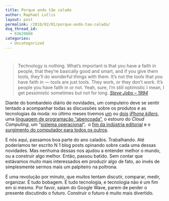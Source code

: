 ```yaml
---
title: Porque ando tão calado
author: Raphael Lullis
layout: post
permalink: /2010/02/01/porque-ando-tao-calado/
dsq_thread_id:
  - 63629668
categories:
  - Uncategorized
---
```

# 

> Technology is nothing. What’s important is that you have a faith in people, that they’re basically good and smart, and if you give them tools, they’ll do wonderful things with them. It’s not the tools that you have faith in — tools are just tools. They work, or they don’t work. It’s people you have faith in or not. Yeah, sure, I’m still optimistic I mean, I get pessimistic sometimes but not for long. 
> *[Steve Jobs – 1994][1]*

 [1]: http://www.rollingstone.com/news/story/31896381/from_the_archives_a_revealing_interview_with_steve_jobs/print

Diante do bombardeio diário de novidades, um computeiro deve se sentir tentado a acompanhar todas as discussões sobre os produtos e as tecnologias da moda: no último meses tivemos [um][2] ou [dois][3] [*iPhone killers*][4], uma [linguagem de programação “abençoada”][5], o estouro do *Cloud Computing*, um “[sistema operacional][6]“,  o [fim da indústria editorial][7] e o [surgimento do computador para todos os outros][8].

 [2]: http://www.htc.com/www/product/hero/overview.html
 [3]: http://www.engadget.com/2009/10/28/motorola-droid-first-hands-on/
 [4]: http://google.com/phone
 [5]: http://www.techcrunch.com/2009/11/10/google-go-language/
 [6]: http://googleblog.blogspot.com/2009/07/introducing-google-chrome-os.html
 [7]: http://www.slate.com/id/2212320/
 [8]: http://www.edibleapple.com/ipad-a-computer-for-the-rest-of-them/

E nós aqui, passamos boa parte do ano calados. Trabalhando. Até poderíamos ter escrito N 1 blog posts opinando sobre cada uma dessas novidades. Mas nenhuma dessas nos ajudou a entender melhor o mundo, ou a construir algo melhor. Então, passou batido. Sem contar que estávamos muito mais interessados em produzir algo de fato, ao invés de simplesmente sermos mais um palpiteiro na poltrona.

É uma revolução por minuto, que muitos tentam discutir, comparar, medir, organizar. É tudo bobagem. É tudo tecnologia, e tecnologia não é um fim em si mesmo. Por favor, saiam do Google Wave, parem de perder o presente discutindo o futuro. Construir o futuro é muito mais divertido.